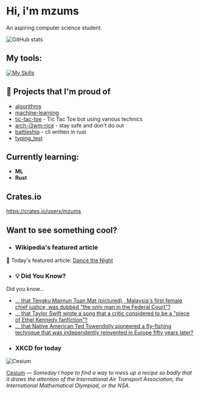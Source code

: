 # Hi, i'm mzums
An aspiring computer science student.  

![GitHub stats](https://github-readme-stats.vercel.app/api?username=mzums&show_icons=true&include_all_commits=true&theme=radical)

## My tools:
  
[![My Skills](https://skillicons.dev/icons?i=rust,python,pytorch,cpp,github,linux,arch,flutter&theme=dark)](https://skillicons.dev)

## 📌 Projects that I'm proud of
<!--PINNED:START-->
- [algorithms](https://github.com/mzums/algorithms)
- [machine-learning](https://github.com/mzums/machine-learning)
- [tic-tac-toe](https://github.com/mzums/tic-tac-toe) - Tic Tac Toe bot using various technics
- [arch-i3wm-rice](https://github.com/mzums/arch-i3wm-rice) - stay safe and don't do out
- [battleship](https://github.com/mzums/battleship) - cli written in rust
- [typing_test](https://github.com/mzums/typing_test)
<!--PINNED:END-->

## Currently learning:
- **ML**
- **Rust**

## Crates.io
https://crates.io/users/mzums

## Want to see something cool?

- ### Wikipedia's featured article
    <!--WIKI:START-->
📖 Today's featured article: [Dance the Night](https://en.wikipedia.org/wiki/Dance_the_Night)
<!--WIKI:END-->

- ### 💡 Did You Know?
    <!--DYK:START-->
Did you know...
- [... that Tengku Maimun Tuan Mat (pictured) , Malaysia's first female chief justice, was dubbed "the only man in the Federal Court"?](https://en.wikipedia.org/wiki/Tengku_Maimun_Tuan_Mat)
- [... that Taylor Swift wrote a song that a critic considered to be a "piece of Ethel Kennedy fanfiction"?](https://en.wikipedia.org/wiki/Starlight_(Taylor_Swift_song))
- [... that Native American Ted Towendolly pioneered a fly-fishing technique that was independently reinvented in Europe fifty years later?](https://en.wikipedia.org/wiki/Ted_Towendolly)
<!--DYK:END-->

- ### XKCD for today
    <!--XKCD:START-->
![Cesium](https://imgs.xkcd.com/comics/cesium.png)

[Cesium](https://xkcd.com/3131) — *Someday I hope to find a way to mess up a recipe so badly that it draws the attention of the International Air Transport Association, the International Mathematical Olympiad, or the NSA.*
<!--XKCD:END-->
